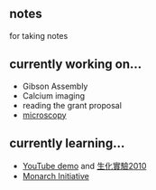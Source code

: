 ## notes
for taking notes

## currently working on...
* Gibson Assembly
* Calcium imaging
* reading the grant proposal
* [microscopy](https://github.com/ywwang-notes/notes/blob/master/microscopy.md)

## currently learning...
* [YouTube demo](https://www.youtube.com/channel/UCiobBP6iDHd6bC2wwbidhWQ) and [生化實驗2010](https://sites.google.com/site/cgubcstdexp2/Home/shi-yan-jiang-yi)
* [Monarch Initiative](https://monarchinitiative.org/)
